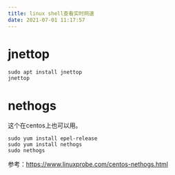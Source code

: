 ```yaml
---
title: linux shell查看实时网速
date: 2021-07-01 11:17:57
---
```


# jnettop

```shell
sudo apt install jnettop
jnettop
```

# nethogs

这个在centos上也可以用。

```shell
sudo yum install epel-release
sudo yum install nethogs
sudo nethogs
```

参考：<https://www.linuxprobe.com/centos-nethogs.html>
